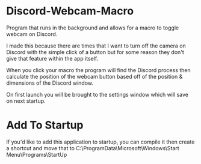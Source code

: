 # Discord-Webcam-Macro
Program that runs in the background and allows for a macro to toggle webcam on Discord.

I made this because there are times that I want to turn off the camera on Discord with
the simple click of a button but for some reason they don't give that feature within the app itself.

When you click your macro the program will find the Discord process then calculate the position of the webcam button
based off of the position & dimensions of the Discord window.

On first launch you will be brought to the settings window which will save on next startup.

# Add To Startup
If you'd like to add this application to startup,
you can compile it then create a shortcut and move that to 
C:\ProgramData\Microsoft\Windows\Start Menu\Programs\StartUp
